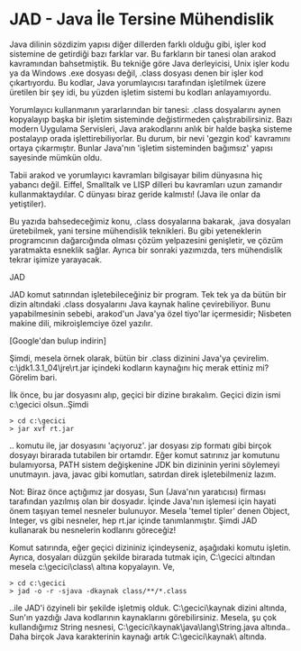 # JAD - Java İle Tersine Mühendislik

Java dilinin sözdizim yapısı diğer dillerden farklı olduğu gibi, işler
kod sistemine de getirdiği bazı farklar var. Bu farkların bir tanesi
olan arakod kavramından bahsetmiştik. Bu tekniğe göre Java
derleyicisi, Unix işler kodu ya da Windows .exe dosyası değil, .class
dosyası denen bir işler kod çıkartıyordu. Bu kodlar, Java
yorumlayıcısı tarafından işletilmek üzere üretilen bir şey idi, bu
yüzden işletim sistemi bu kodları anlayamıyordu.
    
Yorumlayıcı kullanmanın yararlarından bir tanesi: .class dosyalarını
aynen kopyalayıp başka bir işletim sisteminde değistirmeden
çalıştırabilirsiniz. Bazı modern Uygulama Servisleri, Java
arakodlarını anlık bir halde başka sisteme postalayıp orada
işlettirebiliyorlar. Bu durum, bir nevi 'gezgin kod' kavramını ortaya
çıkarmıştır. Bunlar Java'nın 'işletim sisteminden bağımsız' yapısı
sayesinde mümkün oldu.

Tabii arakod ve yorumlayıcı kavramları bilgisayar bilim dünyasına hiç
yabancı değil. Eiffel, Smalltalk ve LISP dilleri bu kavramları uzun
zamandır kullanmaktaydılar. C dünyası biraz geride kalmıstı! (Java ile
onlar da yetiştiler).
  
Bu yazıda bahsedeceğimiz konu, .class dosyalarına bakarak, .java
dosyaları üretebilmek, yani tersine mühendislik teknikleri. Bu gibi
yeteneklerin programcının dağarcığında olması çözüm yelpazesini
genişletir, ve çözüm yaratmakta esneklik sağlar. Ayrıca bir sonraki
yazımızda, ters mühendislik tekrar işimize yarayacak.
 
JAD 
  
JAD komut satırından işletebileceğiniz bir program. Tek tek ya da
bütün bir dizin altındaki .class dosyalarını Java kaynak haline
çevirebiliyor. Bunu yapabilmesinin sebebi, arakod'un Java'ya özel
tiyo'lar içermesidir; Nisbeten makine dili, mikroişlemciye özel
yazılır.

[Google'dan bulup indirin] 
    
Şimdi, mesela örnek olarak, bütün bir .class dizinini Java'ya
çevirelim. c:\jdk1.3.1_04\jre\rt.jar içindeki kodların kaynağını hiç
merak ettiniz mi? Görelim bari.

İlk önce, bu jar dosyasını alıp, geçici bir dizine bırakalım. Geçici dizin ismi c:\gecici olsun..Şimdi     

```  
> cd c:\gecici
> jar xvf rt.jar
```
    
.. komutu ile, jar dosyasını 'açıyoruz'. jar dosyası zip formatı gibi
birçok dosyayı birarada tutabilen bir ortamdır. Eğer komut satırınız
jar komutunu bulamıyorsa, PATH sistem değişkenine JDK bin dizininin
yerini söylemeyi unutmayın. java, javac gibi komutları, satırdan direk
işletebilmeniz lazım.
   
Not: Biraz önce açtığımız jar dosyası, Sun (Java'nın yaratıcısı)
firması tarafından yazılmış olan bir dosyadır. İçinde Java'nın
işlemesi için hayati önem taşıyan temel nesneler bulunuyor. Mesela
'temel tipler' denen Object, Integer, vs gibi nesneler, hep rt.jar
içinde tanımlanmıştır. Şimdi JAD kullanarak bu nesnelerin kodlarını
göreceğiz!

Komut satırında, eğer geçici dizininiz içindeyseniz, aşağıdaki komutu
işletin. Ayrıca, dosyaları düzgün şekilde birarada tutmak için,
C:\gecici altından mesela c:\gecici\class\ altına kopyalayın. Ve,

```  
> cd c:\gecici
> jad -o -r -sjava -dkaynak class/**/*.class
```
  
..ile JAD'i özyineli bir şekilde işletmiş olduk. C:\gecici\kaynak
dizini altında, Sun'ın yazdığı Java kodlarının kaynaklarını
görebilirsiniz. Mesela, şu çok kullandığımız String nesnesi,
C:\gecici\kaynak\java\lang\String.java altında.. Daha birçok Java
karakterinin kaynağı artık C:\gecici\kaynak\ altında.









